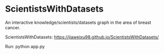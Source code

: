 # ScientistsWithDatasets
An interactive knowledge/scientists/datasets graph in the area of breast cancer.

ScientistsWithDatasets: https://jiaweixu98.github.io/ScientistsWithDatasets/

Run: python app.py
